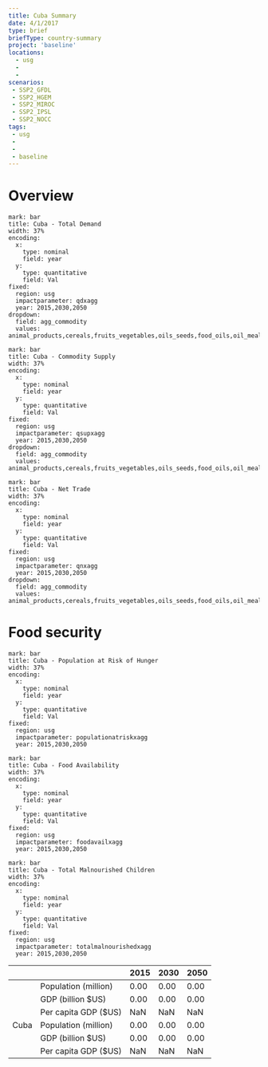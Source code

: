 ```yaml
---
title: Cuba Summary
date: 4/1/2017
type: brief
briefType: country-summary
project: 'baseline'
locations:
  - usg
  - 
  - 
scenarios:
 - SSP2_GFDL
 - SSP2_HGEM
 - SSP2_MIROC
 - SSP2_IPSL
 - SSP2_NOCC
tags:
 - usg
 - 
 - 
 - baseline
---
```

# Overview 

```chart
mark: bar
title: Cuba - Total Demand
width: 37%
encoding:
  x:
    type: nominal
    field: year
  y:
    type: quantitative
    field: Val
fixed:
  region: usg
  impactparameter: qdxagg
  year: 2015,2030,2050
dropdown:
  field: agg_commodity
  values: animal_products,cereals,fruits_vegetables,oils_seeds,food_oils,oil_meals,other,pulses,roots_tubers,sugar
```

```chart
mark: bar
title: Cuba - Commodity Supply
width: 37%
encoding:
  x:
    type: nominal
    field: year
  y:
    type: quantitative
    field: Val
fixed:
  region: usg
  impactparameter: qsupxagg
  year: 2015,2030,2050
dropdown:
  field: agg_commodity
  values: animal_products,cereals,fruits_vegetables,oils_seeds,food_oils,oil_meals,other,pulses,roots_tubers,sugar
```

```chart
mark: bar
title: Cuba - Net Trade
width: 37%
encoding:
  x:
    type: nominal
    field: year
  y:
    type: quantitative
    field: Val
fixed:
  region: usg
  impactparameter: qnxagg
  year: 2015,2030,2050
dropdown:
  field: agg_commodity
  values: animal_products,cereals,fruits_vegetables,oils_seeds,food_oils,oil_meals,other,pulses,roots_tubers,sugar
```

# Food security

```chart
mark: bar
title: Cuba - Population at Risk of Hunger
width: 37%
encoding:
  x:
    type: nominal
    field: year
  y:
    type: quantitative
    field: Val
fixed:
  region: usg
  impactparameter: populationatriskxagg
  year: 2015,2030,2050
```

```chart
mark: bar
title: Cuba - Food Availability
width: 37%
encoding:
  x:
    type: nominal
    field: year
  y:
    type: quantitative
    field: Val
fixed:
  region: usg
  impactparameter: foodavailxagg
  year: 2015,2030,2050
```

```chart
mark: bar
title: Cuba - Total Malnourished Children
width: 37%
encoding:
  x:
    type: nominal
    field: year
  y:
    type: quantitative
    field: Val
fixed:
  region: usg
  impactparameter: totalmalnourishedxagg
  year: 2015,2030,2050
```

|   |   | 2015 | 2030 | 2050 |
|---|---|---|---|---|
|  | Population (million) | 0.00 | 0.00 | 0.00 |
|  | GDP (billion $US) | 0.00 | 0.00 | 0.00 |
|  | Per capita GDP ($US) | NaN | NaN | NaN |
| Cuba | Population (million) | 0.00 | 0.00 | 0.00 |
|  | GDP (billion $US) | 0.00 | 0.00 | 0.00 |
|  | Per capita GDP ($US) | NaN| NaN| NaN|